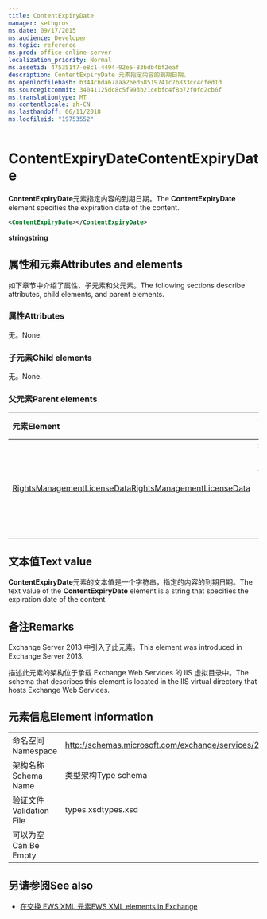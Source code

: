 ```yaml
---
title: ContentExpiryDate
manager: sethgros
ms.date: 09/17/2015
ms.audience: Developer
ms.topic: reference
ms.prod: office-online-server
localization_priority: Normal
ms.assetid: 475351f7-e8c1-4494-92e5-83bdb4bf2eaf
description: ContentExpiryDate 元素指定内容的到期日期。
ms.openlocfilehash: b344cbda67aaa26ed58519741c7b833cc4cfed1d
ms.sourcegitcommit: 34041125dc8c5f993b21cebfc4f8b72f0fd2cb6f
ms.translationtype: MT
ms.contentlocale: zh-CN
ms.lasthandoff: 06/11/2018
ms.locfileid: "19753552"
---
```

# <a name="contentexpirydate"></a><span data-ttu-id="fb2dd-103">ContentExpiryDate</span><span class="sxs-lookup"><span data-stu-id="fb2dd-103">ContentExpiryDate</span></span>

<span data-ttu-id="fb2dd-104">**ContentExpiryDate**元素指定内容的到期日期。</span><span class="sxs-lookup"><span data-stu-id="fb2dd-104">The **ContentExpiryDate** element specifies the expiration date of the content.</span></span> 
  
```XML
<ContentExpiryDate></ContentExpiryDate>
```

 <span data-ttu-id="fb2dd-105">**string**</span><span class="sxs-lookup"><span data-stu-id="fb2dd-105">**string**</span></span>
## <a name="attributes-and-elements"></a><span data-ttu-id="fb2dd-106">属性和元素</span><span class="sxs-lookup"><span data-stu-id="fb2dd-106">Attributes and elements</span></span>

<span data-ttu-id="fb2dd-107">如下章节中介绍了属性、子元素和父元素。</span><span class="sxs-lookup"><span data-stu-id="fb2dd-107">The following sections describe attributes, child elements, and parent elements.</span></span>
  
### <a name="attributes"></a><span data-ttu-id="fb2dd-108">属性</span><span class="sxs-lookup"><span data-stu-id="fb2dd-108">Attributes</span></span>

<span data-ttu-id="fb2dd-109">无。</span><span class="sxs-lookup"><span data-stu-id="fb2dd-109">None.</span></span>
  
### <a name="child-elements"></a><span data-ttu-id="fb2dd-110">子元素</span><span class="sxs-lookup"><span data-stu-id="fb2dd-110">Child elements</span></span>

<span data-ttu-id="fb2dd-111">无。</span><span class="sxs-lookup"><span data-stu-id="fb2dd-111">None.</span></span>
  
### <a name="parent-elements"></a><span data-ttu-id="fb2dd-112">父元素</span><span class="sxs-lookup"><span data-stu-id="fb2dd-112">Parent elements</span></span>

|<span data-ttu-id="fb2dd-113">**元素**</span><span class="sxs-lookup"><span data-stu-id="fb2dd-113">**Element**</span></span>|<span data-ttu-id="fb2dd-114">**说明**</span><span class="sxs-lookup"><span data-stu-id="fb2dd-114">**Description**</span></span>|
|:-----|:-----|
|[<span data-ttu-id="fb2dd-115">RightsManagementLicenseData</span><span class="sxs-lookup"><span data-stu-id="fb2dd-115">RightsManagementLicenseData</span></span>](rightsmanagementlicensedata.md) <br/> |<span data-ttu-id="fb2dd-116">指定有关权限管理许可证的信息。</span><span class="sxs-lookup"><span data-stu-id="fb2dd-116">Specifies information about the rights management license.</span></span>  <br/> |
   
## <a name="text-value"></a><span data-ttu-id="fb2dd-117">文本值</span><span class="sxs-lookup"><span data-stu-id="fb2dd-117">Text value</span></span>

<span data-ttu-id="fb2dd-118">**ContentExpiryDate**元素的文本值是一个字符串，指定的内容的到期日期。</span><span class="sxs-lookup"><span data-stu-id="fb2dd-118">The text value of the **ContentExpiryDate** element is a string that specifies the expiration date of the content.</span></span> 
  
## <a name="remarks"></a><span data-ttu-id="fb2dd-119">备注</span><span class="sxs-lookup"><span data-stu-id="fb2dd-119">Remarks</span></span>

<span data-ttu-id="fb2dd-120">Exchange Server 2013 中引入了此元素。</span><span class="sxs-lookup"><span data-stu-id="fb2dd-120">This element was introduced in Exchange Server 2013.</span></span>
  
<span data-ttu-id="fb2dd-121">描述此元素的架构位于承载 Exchange Web Services 的 IIS 虚拟目录中。</span><span class="sxs-lookup"><span data-stu-id="fb2dd-121">The schema that describes this element is located in the IIS virtual directory that hosts Exchange Web Services.</span></span>
  
## <a name="element-information"></a><span data-ttu-id="fb2dd-122">元素信息</span><span class="sxs-lookup"><span data-stu-id="fb2dd-122">Element information</span></span>

|||
|:-----|:-----|
|<span data-ttu-id="fb2dd-123">命名空间</span><span class="sxs-lookup"><span data-stu-id="fb2dd-123">Namespace</span></span>  <br/> |http://schemas.microsoft.com/exchange/services/2006/types  <br/> |
|<span data-ttu-id="fb2dd-124">架构名称</span><span class="sxs-lookup"><span data-stu-id="fb2dd-124">Schema Name</span></span>  <br/> |<span data-ttu-id="fb2dd-125">类型架构</span><span class="sxs-lookup"><span data-stu-id="fb2dd-125">Type schema</span></span>  <br/> |
|<span data-ttu-id="fb2dd-126">验证文件</span><span class="sxs-lookup"><span data-stu-id="fb2dd-126">Validation File</span></span>  <br/> |<span data-ttu-id="fb2dd-127">types.xsd</span><span class="sxs-lookup"><span data-stu-id="fb2dd-127">types.xsd</span></span>  <br/> |
|<span data-ttu-id="fb2dd-128">可以为空</span><span class="sxs-lookup"><span data-stu-id="fb2dd-128">Can Be Empty</span></span>  <br/> ||
   
## <a name="see-also"></a><span data-ttu-id="fb2dd-129">另请参阅</span><span class="sxs-lookup"><span data-stu-id="fb2dd-129">See also</span></span>



- [<span data-ttu-id="fb2dd-130">在交换 EWS XML 元素</span><span class="sxs-lookup"><span data-stu-id="fb2dd-130">EWS XML elements in Exchange</span></span>](ews-xml-elements-in-exchange.md)

